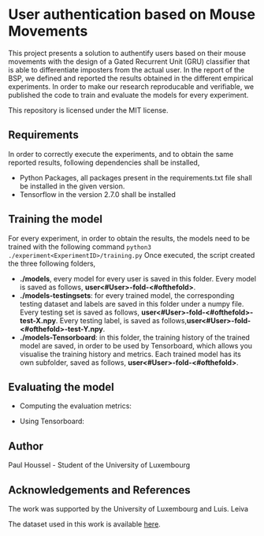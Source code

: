 # User authentication based on Mouse Movements  
This project presents a solution to authentify users based on their mouse movements with the design of a 
Gated Recurrent Unit (GRU) classifier that is able to differentiate imposters from the actual user. 
In the report of the BSP, we defined and reported the results obtained in the different empirical experiments. In order to make our research reproducable and verifiable, we published the code to train and evaluate the models for every experiment. 

This repository is licensed under the MIT license.
## Requirements
In order to correctly execute the experiments, and to obtain the same reported results, following dependencies shall be installed,

- Python Packages, all packages present in the requirements.txt file shall be installed in the given version.
- Tensorflow in the version 2.7.0 shall be installed

## Training the model
For every experiment, in order to obtain the results, the models need to be trained with the following command
```python3 ./experiment<ExperimentID>/training.py```
Once executed, the script created the three following folders,
- **./models**, every model for every user is saved in this folder. Every model is saved as follows, **user<#User>-fold-<#ofthefold>**.
- **./models-testingsets**: for every trained model, the corresponding testing dataset and labels are saved in this folder under a numpy file. Every testing set is saved as follows, **user<#User>-fold-<#ofthefold>-test-X.npy**. Every testing label, is saved as follows,**user<#User>-fold-<#ofthefold>-test-Y.npy**.
- **./models-Tensorboard**: in this folder, the training history of the trained model are saved, in order to be used by Tensorboard, which allows you visualise the training history and metrics. Each trained model has its own subfolder, saved as follows, **user<#User>-fold-<#ofthefold>**.
## Evaluating the model
- Computing the evaluation metrics: 

- Using Tensorboard:
## Author

Paul Houssel - Student of the University of Luxembourg

## Acknowledgements and References

The work was supported by the University of Luxembourg and Luis. Leiva

The dataset used in this work is available [here](https://github.com/balabit/Mouse-Dynamics-Challenge).
